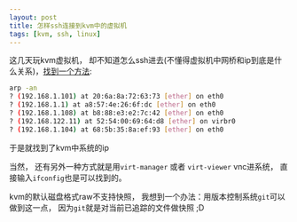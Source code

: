 ```yaml
---
layout: post
title: 怎样ssh连接到kvm中的虚拟机
tags: [kvm, ssh, linux]
---
```


这几天玩kvm虚拟机， 却不知道怎么ssh进去(不懂得虚拟机中网桥和ip到底是什么关系)，[找到一个方法](http://rwmj.wordpress.com/2010/10/26/tip-find-the-ip-address-of-a-virtual-machine/):

```bash
arp -an
? (192.168.1.101) at 20:6a:8a:72:63:73 [ether] on eth0
? (192.168.1.1) at a8:57:4e:26:6f:dc [ether] on eth0
? (192.168.1.108) at b8:88:e3:e2:7c:42 [ether] on eth0
? (192.168.122.11) at 52:54:00:69:64:d8 [ether] on virbr0
? (192.168.1.104) at 68:5b:35:8a:ef:93 [ether] on eth0
```

于是就找到了kvm中系统的ip

当然， 还有另外一种方式就是用`virt-manager` 或者 `virt-viewer` vnc进系统， 直接输入`ifconfig`也是可以找到的。

kvm的默认磁盘格式raw不支持快照， 我想到一个办法：用版本控制系统`git`可以做到这一点， 因为`git`就是对当前已追踪的文件做快照 ;D
